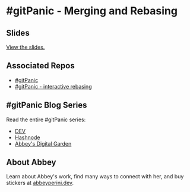 # #gitPanic - Merging and Rebasing

## Slides

[View the slides.](https://docs.google.com/presentation/d/1Q6sgwGvo4w2OSePCan3goMpYH1UzhZjqEKO2V8EnYyw)

## Associated Repos

- [#gitPanic](https://github.com/abbeyperini/gitPanic)
- [#gitPanic - interactive rebasing](https://github.com/abbeyperini/gitPanic-interactive-rebasing)

## #gitPanic Blog Series

Read the entire #gitPanic series:

- [DEV](https://dev.to/abbeyperini/series/20421)
- [Hashnode](https://abbeyperini.hashnode.dev/series/git-panic)
- [Abbey's Digital Garden](https://abbeyperini.com/series.html?series=gitPanic)

## About Abbey

Learn about Abbey's work, find many ways to connect with her, and buy stickers at [abbeyperini.dev](https://abbeyperini.dev).